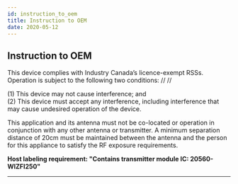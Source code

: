 ```yaml
---
id: instruction_to_oem
title: Instruction to OEM
date: 2020-05-12
---
```


## Instruction to OEM

 
This device complies with Industry Canada’s licence-exempt RSSs.
Operation is subject to the following two conditions: // //

(1) This device may not cause interference; and  
(2) This device must accept any interference, including interference
that may cause undesired operation of the device.

This application and its antenna must not be co-located or operation in
conjunction with any other antenna or transmitter. A minimum separation
distance of 20cm must be maintained between the antenna and the person
for this appliance to satisfy the RF exposure requirements.  
  
**Host labeling requirement: "Contains transmitter module IC:
20560-WIZFI250"**  

-----
